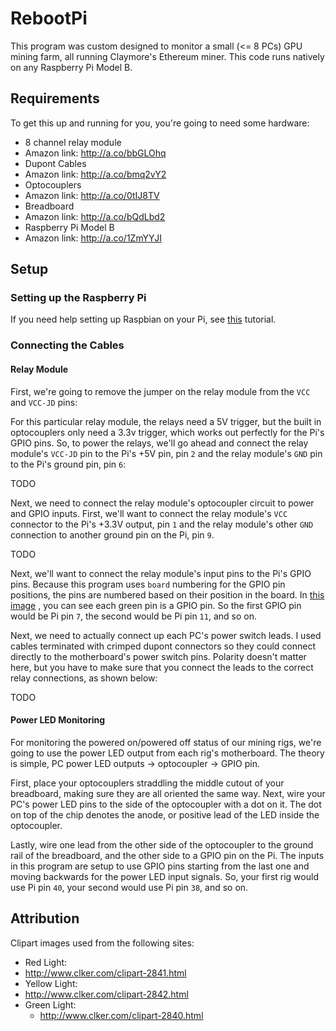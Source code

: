 # RebootPi
This program was custom designed to monitor a small (<= 8 PCs) GPU mining farm, all
running Claymore's Ethereum miner. This code runs natively on any Raspberry Pi Model B.

## Requirements
To get this up and running for you, you're going to need some hardware:
 - 8 channel relay module
  - Amazon link: http://a.co/bbGLOhq
 - Dupont Cables
  - Amazon link: http://a.co/bmq2vY2
 - Optocouplers
  - Amazon link: http://a.co/0tIJ8TV
 - Breadboard
  - Amazon link: http://a.co/bQdLbd2
 - Raspberry Pi Model B
  - Amazon link: http://a.co/1ZmYYJI

## Setup
### Setting up the Raspberry Pi
If you need help setting up Raspbian on your Pi, see
[this](https://learn.sparkfun.com/tutorials/setting-up-raspbian-and-doom) tutorial.

### Connecting the Cables
#### Relay Module
First, we're going to remove the jumper on the relay module from the `VCC` and `VCC-JD`
pins:
<picture>

For this particular relay module, the relays need a 5V trigger, but the built in
optocouplers only need a 3.3v trigger, which works out perfectly for the Pi's GPIO
pins. So, to power the relays, we'll go ahead and connect the relay module's `VCC-JD`
pin to the Pi's +5V pin, pin `2` and the relay module's `GND` pin to the Pi's ground
pin, pin `6`:

TODO<picture>

Next, we need to connect the relay module's optocoupler circuit to power and GPIO
inputs. First, we'll want to connect the relay module's `VCC` connector to the Pi's
+3.3V output, pin `1` and the relay module's other `GND` connection to another ground
pin on the Pi, pin `9`.

TODO<picture>

Next, we'll want to connect the relay module's input pins to the Pi's GPIO pins.
Because this program uses `board` numbering for the GPIO pin positions, the pins are
numbered based on their position in the board. In [this image](https://www.raspberrypi-spy.co.uk/wp-content/uploads/2012/06/Raspberry-Pi-GPIO-Layout-Model-B-Plus-rotated-2700x900.png)
, you can see each green pin is a GPIO pin. So the first GPIO pin would be Pi pin `7`,
the second would be Pi pin `11`, and so on.

Next, we need to actually connect up each PC's power switch leads. I used cables
terminated with crimped dupont connectors so they could connect directly to the
motherboard's power switch pins. Polarity doesn't matter here, but you have to make
sure that you connect the leads to the correct relay connections, as shown below:

TODO <picture>

#### Power LED Monitoring
For monitoring the powered on/powered off status of our mining rigs, we're going to
use the power LED output from each rig's motherboard. The theory is simple, PC power
LED outputs -> optocoupler -> GPIO pin.

First, place your optocouplers straddling the middle cutout of your breadboard,
making sure they are all oriented the same way. Next, wire your PC's power LED pins
to the side of the optocoupler with a dot on it. The dot on top of the chip denotes
the anode, or positive lead of the LED inside the optocoupler.

Lastly, wire one lead from the other side of the optocoupler to the ground rail of
the breadboard, and the other side to a GPIO pin on the Pi. The inputs in this program
are setup to use GPIO pins starting from the last one and moving backwards for the
power LED input signals. So, your first rig would use Pi pin `40`, your second would
use Pi pin `38`, and so on.

## Attribution
Clipart images used from the following sites:
 - Red Light:
  - http://www.clker.com/clipart-2841.html
 - Yellow Light:
  - http://www.clker.com/clipart-2842.html
- Green Light:
  - http://www.clker.com/clipart-2840.html

